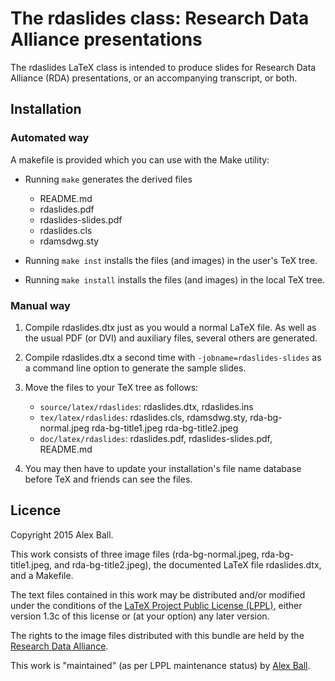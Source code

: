 The rdaslides class: Research Data Alliance presentations
=========================================================

The rdaslides LaTeX class is intended to produce slides for Research
Data Alliance (RDA) presentations, or an accompanying transcript, or
both.

Installation
------------

### Automated way ###

A makefile is provided which you can use with the Make utility:

  * Running `make` generates the derived files

      - README.md
      - rdaslides.pdf
      - rdaslides-slides.pdf
      - rdaslides.cls
      - rdamsdwg.sty

  * Running `make inst` installs the files (and images) in the user's
    TeX tree.
  * Running `make install` installs the files (and images) in the
    local TeX tree.

### Manual way ###

 1. Compile rdaslides.dtx just as you would a normal LaTeX file. As well
    as the usual PDF (or DVI) and auxiliary files, several others are
    generated.

 2. Compile rdaslides.dtx a second time with `-jobname=rdaslides-slides`
    as a command line option to generate the sample slides.

 3. Move the files to your TeX tree as follows:

      - `source/latex/rdaslides`: rdaslides.dtx, rdaslides.ins
      - `tex/latex/rdaslides`: rdaslides.cls, rdamsdwg.sty,
         rda-bg-normal.jpeg rda-bg-title1.jpeg rda-bg-title2.jpeg
      - `doc/latex/rdaslides`: rdaslides.pdf, rdaslides-slides.pdf,
         README.md

 4. You may then have to update your installation's file name database
    before TeX and friends can see the files.

Licence
-------

Copyright 2015 Alex Ball.

This work consists of three image files (rda-bg-normal.jpeg,
rda-bg-title1.jpeg, and rda-bg-title2.jpeg), the documented LaTeX file
rdaslides.dtx, and a Makefile.

The text files contained in this work may be distributed and/or modified
under the conditions of the [LaTeX Project Public License (LPPL)][lppl],
either version 1.3c of this license or (at your option) any later
version.

The rights to the image files distributed with this bundle are held by
the [Research Data Alliance][rda].

This work is "maintained" (as per LPPL maintenance status) by [Alex
Ball][me].

[lppl]: http://www.latex-project.org/lppl.txt
[rda]: https://rd-alliance.org/
[me]: http://alexball.me.uk/

